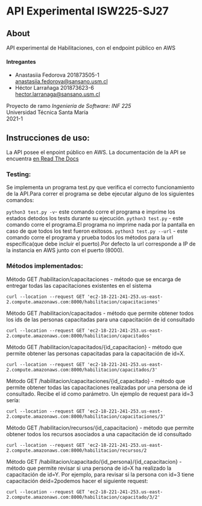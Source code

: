 # API Experimental ISW225-SJ27

## About
API experimental de Habilitaciones, con el endpoint público en AWS

#### Intregantes
- Anastasiia Fedorova  201873505-1  
<anastasiia.fedorova@sansano.usm.cl>
- Héctor Larrañaga 201873623-6  
<hector.larranaga@sansano.usm.cl>

Proyecto de ramo *Ingeniería de Software: INF 225* <br/>
Universidad Técnica Santa María <br/>
2021-1

## Instrucciones de uso:
La API posee el enpoint público en AWS. La documentación de la API se encuentra [en Read The Docs](https://isw-api.readthedocs.io/es/main/)

### Testing:
Se implementa un programa test.py que verifica el correcto funcionamiento de la API.Para correr el programa se debe ejecutar alguno de los siguientes comandos:

`python3 test.py -v`- este comando corre el programa e imprime los estados detodos los tests durante su ejecución.
`python3 test.py` - este comando corre el programa.El programa no imprime nada por la pantalla en caso de que todos los test fueron exitosos.
`python3 test.py --url` - este comando corre el programa y prueba todos los métodos para la url específica(que debe incluir el puerto).Por defecto la url corresponde a IP de la instancia en AWS junto con el puerto (8000).

### Métodos implementados:
Método GET /habilitacion/capacitaciones - método que se encarga de entregar todas las capacitaciones existentes en el sistema  
```curl
curl --location --request GET 'ec2-18-221-241-253.us-east-2.compute.amazonaws.com:8000/habilitacion/capacitaciones'
```
Método GET /habilitacion/capacitados - método que permite obtener todos los ids de las personas capacitadas para una capacitación de id consultado
```curl
curl --location --request GET 'ec2-18-221-241-253.us-east-2.compute.amazonaws.com:8000/habilitacion/capacitados'
```
Método GET /habilitacion/capacitados/{id_capacitacion} - método que permite obtener las personas capacitadas para la capacitación de id=X.
```curl
curl --location --request GET 'ec2-18-221-241-253.us-east-2.compute.amazonaws.com:8000/habilitacion/capacitados/3'
``` 

Método GET /habilitacion/capacitaciones/{id_capacitado} - método que permite obtener todas las capacitaciones realizadas por una persona de id consultado. Recibe el id como parámetro. Un ejemplo de request para id=3 sería:
```curl
curl --location --request GET 'ec2-18-221-241-253.us-east-2.compute.amazonaws.com:8000/habilitacion/capacitaciones/3'
```

Método GET /habilitacion/recursos/{id_capacitacion} - método que permite obtener todos los recursos asociados a una capacitación de id consultado
```curl
curl --location --request GET 'ec2-18-221-241-253.us-east-2.compute.amazonaws.com:8000/habilitacion/recursos/2
```

Método GET /habilitacion/capacitado/{id_persona}/{id_capacitacion} - método que permite revisar si una persona de id=X ha realizado la capacitación de id=Y. Por ejemplo, para revisar si la persona con id=3 tiene capacitación deid=2podemos hacer el siguiente request:
```curl
curl --location --request GET 'ec2-18-221-241-253.us-east-2.compute.amazonaws.com:8000/habilitacion/capacitado/3/2'
```